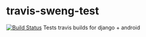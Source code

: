 travis-sweng-test
=================
[![Build Status](https://travis-ci.org/hmil/travis-sweng-test.svg?branch=master)](https://travis-ci.org/hmil/travis-sweng-test)
Tests travis builds for django + android
